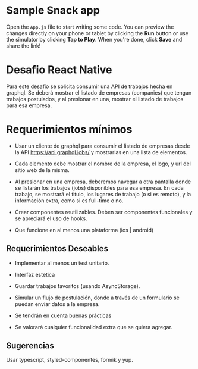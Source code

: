 # Sample Snack app

Open the `App.js` file to start writing some code. You can preview the changes directly on your phone or tablet by clicking the **Run** button or use the simulator by clicking **Tap to Play**. When you're done, click **Save** and share the link!

# Desafio React Native

Para este desafío se solicita consumir una API de trabajos hecha en graphql. Se deberá mostrar el listado de empresas (companies) que tengan trabajos postulados, y al presionar en una, mostrar el listado de trabajos para esa empresa.

# Requerimientos mínimos

- Usar un cliente de graphql para consumir el listado de empresas desde la API https://api.graphql.jobs/ y mostrarlas en una lista de elementos.

- Cada elemento debe mostrar el nombre de la empresa, el logo, y url del sitio web de la misma.

- Al presionar en una empresa, deberemos navegar a otra pantalla donde se listarán los trabajos (jobs) disponibles para esa empresa. En cada trabajo, se mostrará el titulo, los lugares de trabajo (o si es remoto), y la información extra, como si es full-time o no.

- Crear componentes reutilizables. Deben ser componentes funcionales y se apreciará el uso de hooks.

- Que funcione en al menos una plataforma (ios | android)

## Requerimientos Deseables

- Implementar al menos un test unitario.

- Interfaz estetica

- Guardar trabajos favoritos (usando AsyncStorage).

- Simular un flujo de postulación, donde a través de un formulario se puedan enviar datos a la empresa.

- Se tendrán en cuenta buenas prácticas

- Se valorará cualquier funcionalidad extra que se quiera agregar.

## Sugerencias

Usar typescript, styled-componentes, formik y yup.
